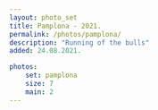 ```yaml
---
layout: photo_set
title: Pamplona - 2021.
permalink: /photos/pamplona/
description: "Running of the bulls"
added: 24.08.2021.

photos:
    set: pamplona
    size: 7
    main: 2
---
```

